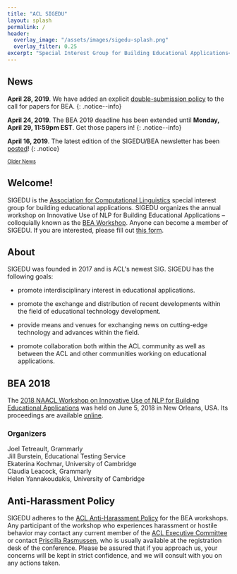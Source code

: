 ```yaml
---
title: "ACL SIGEDU"
layout: splash
permalink: /
header:
  overlay_image: "/assets/images/sigedu-splash.png"
  overlay_filter: 0.25
excerpt: "Special Interest Group for Building Educational Applications<br/><br/>Organizer of BEA Workshop"
---
```


<h2>News</h2>


**April 28, 2019**. We have added an explicit [double-submission policy](/bea/current#double-submission-policy) to the call for papers for BEA.
{: .notice--info} 

**April 24, 2019**. The BEA 2019 deadline has been extended until **Monday, April 29, 11:59pm EST**. Get those papers in!
{: .notice--info} 

**April 16, 2019**. The latest edition of the SIGEDU/BEA newsletter has been [posted](/blog/sigedu-newsletter-3/)!
{: .notice} 

<div class="text-center">
    <a href="/archive/" style="font-size: smaller; font-decoration: italic;">Older News</a>
</div>

<h2>Welcome!</h2>

SIGEDU is the [Association for Computational Linguistics](http://aclweb.org) special interest group for building educational applications. SIGEDU organizes the annual workshop on Innovative Use of NLP for Building Educational Applications &ndash; colloquially known as the [BEA Workshop](bea/current). Anyone can become a member of SIGEDU. If you are interested, please fill out [this form](https://docs.google.com/forms/d/e/1FAIpQLSep9q-QLIvCIVIcdyoJJA8y2Ql32YRCQfVWDNJx1FwNXD3L6Q/viewform).
<h2>About</h2>

SIGEDU was founded in 2017 and is ACL's newest SIG. SIGEDU has the following goals:

- promote interdisciplinary interest in educational applications.
 
- promote the exchange and distribution of recent developments within the field of educational technology development.
 
- provide means and venues for exchanging news on cutting-edge technology and advances within the field.
 
- promote collaboration both within the ACL community as well as between the ACL and other communities working on educational applications.

<h2>BEA 2018</h2>

The [2018 NAACL Workshop on Innovative Use of NLP for Building Educational Applications](http://www.cs.rochester.edu/~tetreaul/bea13.html) was held on June 5, 2018 in New Orleans, USA. Its proceedings are available [online](https://aclanthology.coli.uni-saarland.de/events/ws-2018#W18-05).

<h3>Organizers</h3>
Joel Tetreault, Grammarly<br/>
Jill Burstein, Educational Testing Service<br/>
Ekaterina Kochmar, University of Cambridge<br/>
Claudia Leacock, Grammarly<br/>
Helen Yannakoudakis, University of Cambridge

<h2>Anti-Harassment Policy</h2>
SIGEDU adheres to the <a href="https://www.aclweb.org/adminwiki/index.php?title=Anti-Harassment_Policy">ACL Anti-Harassment Policy</a> for the BEA workshops. Any participant of the workshop who experiences harassment or hostile behavior may contact any current member of the <a href="https://www.aclweb.org/portal/about">ACL Executive Committee</a> or contact <a href="mailto:acl@aclweb.org">Priscilla Rasmussen</a>, who is usually available at the registration desk of the conference. Please be assured that if you approach us, your concerns will be kept in strict confidence, and we will consult with you on any actions taken.

